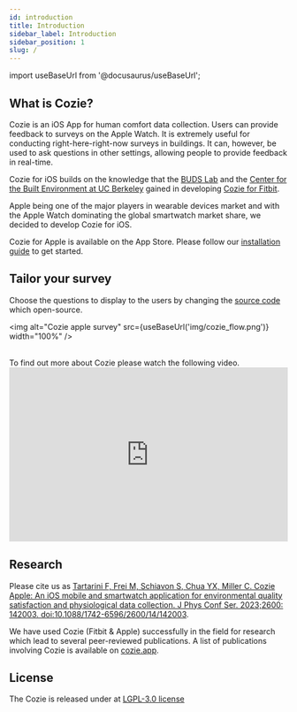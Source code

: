 ```yaml
---
id: introduction
title: Introduction
sidebar_label: Introduction
sidebar_position: 1
slug: /
---
```


import useBaseUrl from '@docusaurus/useBaseUrl'; 

## What is Cozie?

Cozie is an iOS App for human comfort data collection. Users can provide feedback to surveys on the Apple Watch. It is extremely useful for conducting right-here-right-now surveys in buildings. It can, however, be used to ask questions in other settings, allowing people to provide feedback in real-time.

Cozie for iOS builds on the knowledge that the [BUDS Lab](https://www.budslab.org/) and the [Center for the Built Environment at UC Berkeley](https://cbe.berkeley.edu/) gained in developing [Cozie for Fitbit](https://cozie-fitbit.app).

Apple being one of the major players in wearable devices market and with the Apple Watch dominating the global smartwatch market share, we decided to develop Cozie for iOS. 

Cozie for Apple is available on the App Store. Please follow our [installation guide](installation) to get started.

## Tailor your survey

Choose the questions to display to the users by changing the [source code](https://github.com/cozie-app/cozie-apple) which open-source.

<img alt="Cozie apple survey" src={useBaseUrl('img/cozie_flow.png')}  width="100%" />

<br/>
To find out more about Cozie please watch the following video.
<iframe width="100%" height="315" src="https://www.youtube.com/embed/5e4FwVydYRE" frameborder="0" allow="accelerometer; autoplay; clipboard-write; encrypted-media; gyroscope; picture-in-picture" allowFullScreen></iframe>

## Research
Please cite us as [Tartarini F, Frei M, Schiavon S, Chua YX, Miller C. Cozie Apple: An iOS mobile and smartwatch application for environmental quality satisfaction and physiological data collection. J Phys Conf Ser. 2023;2600: 142003. doi:10.1088/1742-6596/2600/14/142003](https://iopscience.iop.org/article/10.1088/1742-6596/2600/14/142003).

We have used Cozie (Fitbit & Apple) successfully in the field for research which lead to several peer-reviewed publications. A list of publications involving Cozie is available on [cozie.app](https://cozie.app/docs/research/publications-cozie).

## License
The Cozie is released under at [LGPL-3.0 license](https://github.com/cozie-app/cozie-apple/blob/master/LICENSE)
